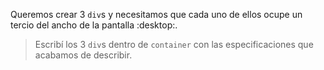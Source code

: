 Queremos crear 3 `div`s y necesitamos que cada uno de ellos ocupe un tercio del ancho de la pantalla :desktop:.

> Escribí los 3 `div`s dentro de `container` con las especificaciones que acabamos de describir.